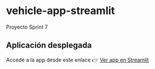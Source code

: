 # vehicle-app-streamlit
Proyecto Sprint 7
## Aplicación desplegada

Accede a la app desde este enlace 👉 [Ver app en Streamlit](https://vehicle-app-app-4expn56s4d5wtqgaizwf8i.streamlit.app/)
